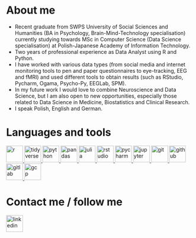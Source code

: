 # About me
- Recent graduate from SWPS University of Social Sciences and Humanities (BA in Psychology, Brain-Mind-Technology specialisation) 
currently studying towards MSc in Computer Science (Data Science specialisation) at Polish-Japanese Academy of Information Technology. 
- Two years of professional experience as Data Analyst using R and Python.
- I have worked with various data types
(from social media and internet monitoring tools to pen and paper questionnaires to eye-tracking, EEG and fMRI)
and used different tools to obtain results (such as RStudio, Pycharm, Ogama, Psycho-Py, EEGLab, SPM). 
- In my future work I would love to combine Neuroscience and Data Science, but I am also open to new opportunities, especially those 
related to Data Science in Medicine, Biostatistics and Clinical Research.  
- I speak Polish, English and German.

# Languages and tools
<p align="left">
<a href="https://www.r-project.org/">
  <img src="https://cdn.jsdelivr.net/gh/devicons/devicon/icons/r/r-original.svg" alt="r" width="45" height="45"/>
</a>
<a href="https://tidyverse.tidyverse.org/">
  <img src="https://tidyverse.tidyverse.org/logo.png" alt="tidyverse" width="45" height="45"/>
</a>
<a href="https://www.python.org/">
  <img src="https://cdn.jsdelivr.net/gh/devicons/devicon/icons/python/python-original-wordmark.svg" alt="python" width="45" height="45"/>
</a>
<a href="https://pandas.pydata.org/">
  <img src="https://cdn.jsdelivr.net/gh/devicons/devicon/icons/pandas/pandas-original-wordmark.svg" alt="pandas" width="45" height="45"/>
</a>
<a href="https://julialang.org/">
  <img src="https://cdn.jsdelivr.net/gh/devicons/devicon/icons/julia/julia-original-wordmark.svg" alt="julia" width="45" height="45"/>
</a>
<a href="https://posit.co/">
  <img src="https://cdn.jsdelivr.net/gh/devicons/devicon/icons/rstudio/rstudio-original.svg" alt="rstudio" width="45" height="45"/>
</a>
<a href="https://www.jetbrains.com/pycharm/">
  <img src="https://upload.wikimedia.org/wikipedia/commons/thumb/1/1d/PyCharm_Icon.svg/512px-PyCharm_Icon.svg.png?20200803065702" alt="pycharm" width="45" height="45"/>
</a>
<a href="https://jupyter.org/">
  <img src="https://cdn.jsdelivr.net/gh/devicons/devicon/icons/jupyter/jupyter-original-wordmark.svg" alt="jupyter" width="45" height="45"/>
</a>
<a href="https://git-scm.com/">
  <img src="https://cdn.jsdelivr.net/gh/devicons/devicon/icons/git/git-original-wordmark.svg" alt="git" width="45" height="45"/>
</a>
<a href="https://github.com/">
  <img src="https://cdn.jsdelivr.net/gh/devicons/devicon/icons/github/github-original.svg" alt="github" width="45" height="45"/>
</a>
<a href="https://about.gitlab.com/">
  <img src="https://cdn.jsdelivr.net/gh/devicons/devicon/icons/gitlab/gitlab-original.svg" alt="gitlab" width="45" height="45"/>
</a>
<a href="https://cloud.google.com/">
  <img src="https://cdn.jsdelivr.net/gh/devicons/devicon/icons/googlecloud/googlecloud-original-wordmark.svg" alt="gcp" width="45" height="45"/>
</a>
</p>

# Contact me / follow me
<a href="https://www.linkedin.com/in/umbaranowska/">
  <img src="https://cdn.jsdelivr.net/gh/devicons/devicon/icons/linkedin/linkedin-original.svg" alt="linkedin" width="45" height="45"/>
</a>
<!---
<a href="https://www.instagram.com/in/umstudiesbrains/">
  <img src="https://upload.wikimedia.org/wikipedia/commons/thumb/a/a5/Instagram_icon.png/600px-Instagram_icon.png?20200512141346" alt="linkedin" width="45" height="45"/>
</a>
-->
